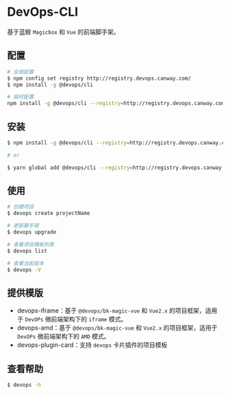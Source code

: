 # DevOps-CLI
基于蓝鲸 `Magicbox` 和 `Vue` 的前端脚手架。

## 配置
```bash
# 全局配置
$ npm config set registry http://registry.devops.canway.com/
$ npm install -g @devops/cli

# 临时配置
npm install -g @devops/cli --registry=http://registry.devops.canway.com/
```
## 安装
```bash
$ npm install -g @devops/cli --registry=http://registry.devops.canway.com/

# or

$ yarn global add @devops/cli --registry=http://registry.devops.canway.com/
```

## 使用
```bash
# 创建项目
$ devops create projectName

# 更新脚手架
$ devops upgrade

# 查看项目模板列表
$ devops list

# 查看当前版本
$ devops -V
```

## 提供模版

- devops-iframe：基于 `@devops/bk-magic-vue` 和 `Vue2.x` 的项目框架，适用于 `DevOPs` 微前端架构下的 `iframe` 模式。
- devops-amd：基于 `@devops/bk-magic-vue` 和 `Vue2.x` 的项目框架，适用于 `DevOPs` 微前端架构下的 `AMD` 模式。
- devops-plugin-card：支持 `devops` 卡片插件的项目模板

## 查看帮助
```bash
$ devops -h
```
